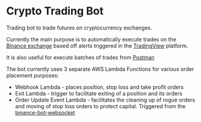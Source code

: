# Crypto Trading Bot

Trading bot to trade futures on cryptocurrency exchanges.

Currently the main purpose is to automatically execute trades on the [Binance exchange](https://www.binance.com/en/) based off alerts triggered in the [TradingView](https://uk.tradingview.com/) platform.

It is also useful for execute batches of trades from [Postman](https://www.postman.com/)

The bot currently uses 3 separate AWS Lambda Functions for various order placement purposes:
- Webhook Lambda - places position, stop loss and take profit orders
- Exit Lambda - trigger to facilitate exiting of a position and its orders
- Order Update Event Lambda - facilitates the cleaning up of rogue orders and moving of stop loss orders to protect capital. Triggered from the [binance-bot-websocket](https://github.com/KevinMcK100/binance-bot-websocket)
